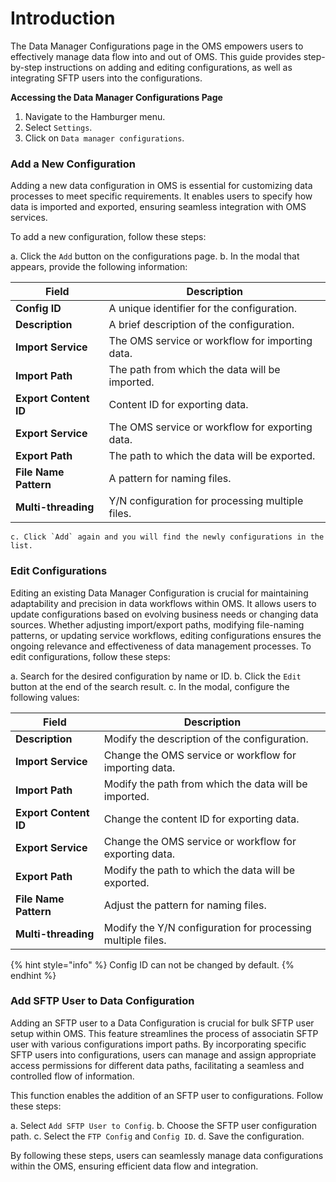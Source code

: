 # Introduction

The Data Manager Configurations page in the OMS empowers users to effectively manage data flow into and out of OMS. This guide provides step-by-step instructions on adding and editing configurations, as well as integrating SFTP users into the configurations.

**Accessing the Data Manager Configurations Page**

1. Navigate to the Hamburger menu.
2. Select `Settings`.
3. Click on `Data manager configurations`.

### Add a New Configuration

Adding a new data configuration in OMS is essential for customizing data processes to meet specific requirements. It enables users to specify how data is imported and exported, ensuring seamless integration with OMS services. 

To add a new configuration, follow these steps:

   a. Click the `Add` button on the configurations page.
   b. In the modal that appears, provide the following information:

| Field               | Description                                         |
|---------------------|-----------------------------------------------------|
| **Config ID**       | A unique identifier for the configuration.           |
| **Description**     | A brief description of the configuration.            |
| **Import Service**  | The OMS service or workflow for importing data.     |
| **Import Path**     | The path from which the data will be imported.       |
| **Export Content ID**| Content ID for exporting data.                       |
| **Export Service**  | The OMS service or workflow for exporting data.     |
| **Export Path**     | The path to which the data will be exported.         |
| **File Name Pattern**| A pattern for naming files.                          |
| **Multi-threading** | Y/N configuration for processing multiple files.    |

    c. Click `Add` again and you will find the newly configurations in the list.       

### Edit Configurations

Editing an existing Data Manager Configuration is crucial for maintaining adaptability and precision in data workflows within OMS. It allows users to update configurations based on evolving business needs or changing data sources. Whether adjusting import/export paths, modifying file-naming patterns, or updating service workflows, editing configurations ensures the ongoing relevance and effectiveness of data management processes. 
To edit configurations, follow these steps:

   a. Search for the desired configuration by name or ID.
   b. Click the `Edit` button at the end of the search result.
   c. In the modal, configure the following values:

| Field               | Description                                                 |
|---------------------|-------------------------------------------------------------|
| **Description**     | Modify the description of the configuration.                |
| **Import Service**  | Change the OMS service or workflow for importing data.      |
| **Import Path**     | Modify the path from which the data will be imported.        |
| **Export Content ID**| Change the content ID for exporting data.                    |
| **Export Service**  | Change the OMS service or workflow for exporting data.      |
| **Export Path**     | Modify the path to which the data will be exported.          |
| **File Name Pattern**| Adjust the pattern for naming files.                         |
| **Multi-threading** | Modify the Y/N configuration for processing multiple files.|

{% hint style="info" %}
Config ID can not be changed by default. 
{% endhint %}

### Add SFTP User to Data Configuration

Adding an SFTP user to a Data Configuration is crucial for bulk SFTP user setup within OMS. This feature streamlines the process of associatin SFTP user with various configurations import paths. By incorporating specific SFTP users into configurations, users can manage and assign appropriate access permissions for different data paths, facilitating a seamless and controlled flow of information. 

This function enables the addition of an SFTP user to configurations. Follow these steps:

   a. Select `Add SFTP User to Config`.
   b. Choose the SFTP user configuration path.
   c. Select the `FTP Config` and `Config ID`.
   d. Save the configuration.

By following these steps, users can seamlessly manage data configurations within the OMS, ensuring efficient data flow and integration.
